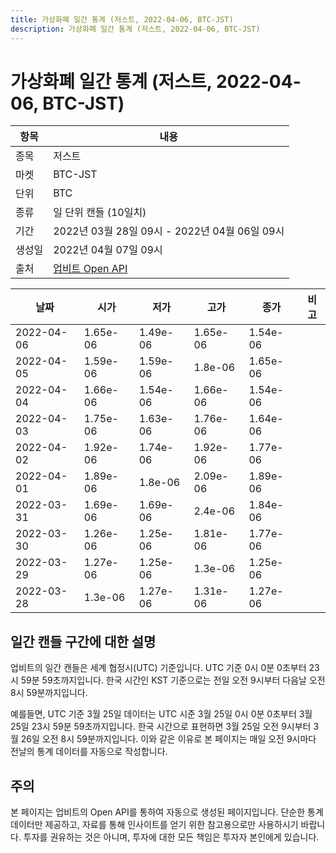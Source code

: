 ```yaml
---
title: 가상화폐 일간 통계 (저스트, 2022-04-06, BTC-JST)
description: 가상화폐 일간 통계 (저스트, 2022-04-06, BTC-JST)
---
```



가상화폐 일간 통계 (저스트, 2022-04-06, BTC-JST)
===

|항목|내용|
|--|--|
|종목|저스트|
|마켓|BTC-JST|
|단위|BTC|
|종류|일 단위 캔들 (10일치)|
|기간|2022년 03월 28일 09시 - 2022년 04월 06일 09시|
|생성일|2022년 04월 07일 09시|
|출처|[업비트 Open API](https://docs.upbit.com)|


|날짜|시가|저가|고가|종가|비고|
|--|--|--|--|--|--|
|2022-04-06|1.65e-06|1.49e-06|1.65e-06|1.54e-06|    |
|2022-04-05|1.59e-06|1.59e-06|1.8e-06|1.65e-06|    |
|2022-04-04|1.66e-06|1.54e-06|1.66e-06|1.54e-06|    |
|2022-04-03|1.75e-06|1.63e-06|1.76e-06|1.64e-06|    |
|2022-04-02|1.92e-06|1.74e-06|1.92e-06|1.77e-06|    |
|2022-04-01|1.89e-06|1.8e-06|2.09e-06|1.89e-06|    |
|2022-03-31|1.69e-06|1.69e-06|2.4e-06|1.84e-06|    |
|2022-03-30|1.26e-06|1.25e-06|1.81e-06|1.77e-06|    |
|2022-03-29|1.27e-06|1.25e-06|1.3e-06|1.25e-06|    |
|2022-03-28|1.3e-06|1.27e-06|1.31e-06|1.27e-06|    |


일간 캔들 구간에 대한 설명
---


업비트의 일간 캔들은 세계 협정시(UTC) 기준입니다. 
UTC 기준 0시 0분 0초부터 23시 59분 59초까지입니다. 
한국 시간인 KST 기준으로는 전일 오전 9시부터 다음날 오전 8시 59분까지입니다. 


예를들면, UTC 기준 3월 25일 데이터는 UTC 시준 3월 25일 0시 0분 0초부터 3월 25일 23시 59분 59초까지입니다. 
한국 시간으로 표현하면 3월 25일 오전 9시부터 3월 26일 오전 8시 59분까지입니다. 
이와 같은 이유로 본 페이지는 매일 오전 9시마다 전날의 통계 데이터를 자동으로 작성합니다. 


주의
---


본 페이지는 업비트의 Open API를 통하여 자동으로 생성된 페이지입니다. 
단순한 통계 데이터만 제공하고, 자료를 통해 인사이트를 얻기 위한 참고용으로만 사용하시기 바랍니다. 
투자를 권유하는 것은 아니며, 투자에 대한 모든 책임은 투자자 본인에게 있습니다. 
